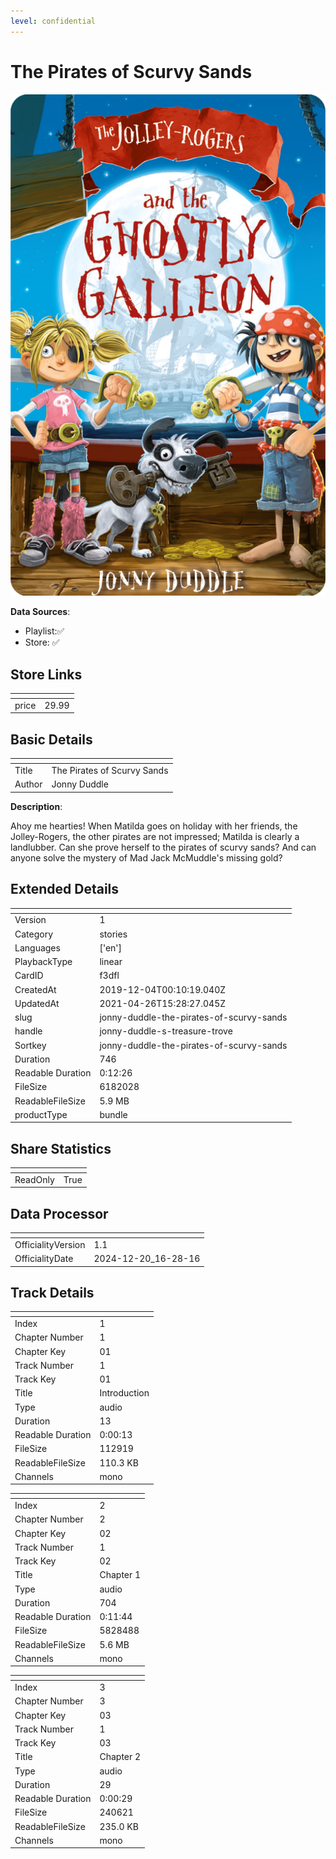 ```yaml
---
level: confidential
---
```

# The Pirates of Scurvy Sands

![card_[f3dfl].png](../../img/cards/card_[f3dfl].png)

**Data Sources**: 

- Playlist:✅
- Store: ✅


## Store Links

| <!-- --> | <!-- --> |
| - | - |
| price | 29.99 |


## Basic Details

| <!-- --> | <!-- --> |
| - | - |
| Title | The Pirates of Scurvy Sands |
| Author | Jonny Duddle |

**Description**:

Ahoy me hearties! When Matilda goes on holiday with her friends, the Jolley-Rogers, the other pirates are not impressed; Matilda is clearly a landlubber. Can she prove herself to the pirates of scurvy sands? And can anyone solve the mystery of Mad Jack McMuddle's missing gold?


## Extended Details

| <!-- --> | <!-- --> |
| - | - |
| Version | 1 |
| Category | stories |
| Languages | ['en'] |
| PlaybackType | linear |
| CardID | f3dfl |
| CreatedAt | 2019-12-04T00:10:19.040Z |
| UpdatedAt | 2021-04-26T15:28:27.045Z |
| slug | jonny-duddle-the-pirates-of-scurvy-sands |
| handle | jonny-duddle-s-treasure-trove |
| Sortkey | jonny-duddle-the-pirates-of-scurvy-sands |
| Duration | 746 |
| Readable Duration | 0:12:26 |
| FileSize | 6182028 |
| ReadableFileSize | 5.9 MB |
| productType | bundle |


## Share Statistics

| <!-- --> | <!-- --> |
| - | - |
| ReadOnly | True |


## Data Processor

| <!-- --> | <!-- --> |
| - | - |
| OfficialityVersion | 1.1
| OfficialityDate | 2024-12-20_16-28-16


## Track Details

| <!-- --> | <!-- --> |
| - | - |
| Index | 1 |
| Chapter Number | 1 |
| Chapter Key | 01 |
| Track Number | 1 |
| Track Key | 01 |
| Title | Introduction |
| Type | audio |
| Duration | 13 |
| Readable Duration | 0:00:13 |
| FileSize | 112919 |
| ReadableFileSize | 110.3 KB |
| Channels | mono |

| <!-- --> | <!-- --> |
| - | - |
| Index | 2 |
| Chapter Number | 2 |
| Chapter Key | 02 |
| Track Number | 1 |
| Track Key | 02 |
| Title | Chapter 1 |
| Type | audio |
| Duration | 704 |
| Readable Duration | 0:11:44 |
| FileSize | 5828488 |
| ReadableFileSize | 5.6 MB |
| Channels | mono |

| <!-- --> | <!-- --> |
| - | - |
| Index | 3 |
| Chapter Number | 3 |
| Chapter Key | 03 |
| Track Number | 1 |
| Track Key | 03 |
| Title | Chapter 2 |
| Type | audio |
| Duration | 29 |
| Readable Duration | 0:00:29 |
| FileSize | 240621 |
| ReadableFileSize | 235.0 KB |
| Channels | mono |

